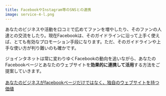 ```yaml
---
title: FacebookやInstagram等のSNSとの連携 
image: service-4-l.png
---
```


あなたのビジネスや活動を口コミで広めてファンを増やしたり、そのファンの人達との交流をしたり。現在Facebookは、そのガイドラインに沿って上手く使えば、とても有効なプロモーション手段になります。ただ、そのガイドラインや上手な使い方が判り難いのも確かです。

ジョインタネットは常に変わりゆくFacebookの動向を追いながら、あなたのFacebookページとあなたのウェブサイトを**効果的に連携して活用**する方法をご提案していきます。
<br/><br/>
[あなたのビジネスがfacebookページだけではなく、独自のウェブサイトを持つ価値](/articles/facebook)

